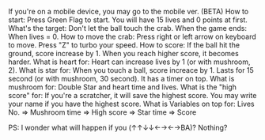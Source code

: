 If you're on a mobile device, you may go to the mobile ver. (BETA)
How to start:
Press Green Flag to start.
You will have 15 lives and 0 points at first.
What's the target:
Don't let the ball touch the crab.
When the game ends:
When lives = 0.
How to move the crab:
Press right or left arrow on keyboard to move.
Press "Z" to turbo your speed.
How to score:
If the ball hit the ground, score increase by 1.
When you reach higher score, it becomes harder.
What is heart for:
Heart can increase lives by 1 (or with mushroom, 2).
What is star for:
When you touch a ball, score increace by 1.
Lasts for 15 second (or with mushroom, 30 second).
It has a timer on top.
What is mushroom for:
Double Star and heart time and lives.
What is the "high score" for:
If you're a scratcher, it will save the highest score.
You may write your name if you have the highest score.
What is Variables on top for:
Lives No. => Mushroom time => High score => Star time => Score







PS:
I wonder what will happen if you (↑↑↓↓←→←→BA)?
Nothing?
